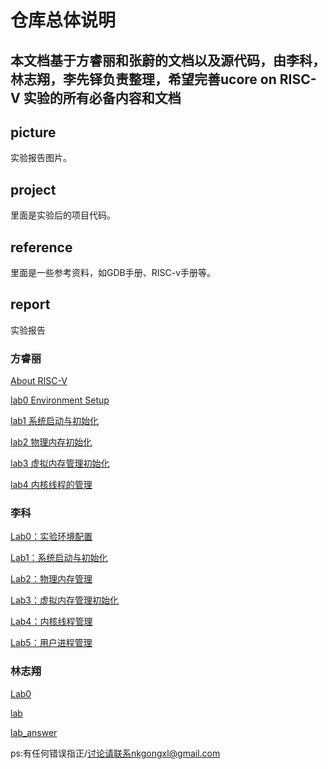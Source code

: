 # 仓库总体说明
本文档基于方睿丽和张蔚的文档以及源代码，由李科，林志翔，李先铎负责整理，希望完善ucore on RISC-V 实验的所有必备内容和文档
---------

## picture

实验报告图片。

## project

里面是实验后的项目代码。

## reference

里面是一些参考资料，如GDB手册、RISC-v手册等。

## report

实验报告 

### 方睿丽
[About RISC-V](https://github.com/nkgongxl/ucoreonrv/blob/master/report/%E6%96%B9%E7%9D%BF%E4%B8%BD/About%20RISC-V.md)

[lab0 Environment Setup](https://github.com/nkgongxl/ucoreonrv/blob/master/report/%E6%96%B9%E7%9D%BF%E4%B8%BD/lab0.md)

[lab1 系统启动与初始化](https://github.com/nkgongxl/ucoreonrv/blob/master/report/%E6%96%B9%E7%9D%BF%E4%B8%BD/Lab1_instructions.md)

[lab2 物理内存初始化](https://github.com/nkgongxl/ucoreonrv/blob/master/report/%E6%96%B9%E7%9D%BF%E4%B8%BD/Lab2_instructions.md)

[lab3 虚拟内存管理初始化](https://github.com/nkgongxl/ucoreonrv/blob/master/report/%E6%96%B9%E7%9D%BF%E4%B8%BD/Lab3_instructions.md)

[lab4 内核线程的管理](https://github.com/nkgongxl/ucoreonrv/blob/master/report/%E6%96%B9%E7%9D%BF%E4%B8%BD/Lab4_instructions.md)

### 李科

[Lab0：实验环境配置](https://github.com/nkgongxl/ucoreonrv/blob/master/report/%E6%9D%8E%E7%A7%91/Lab0%EF%BC%9A%E5%AE%9E%E9%AA%8C%E7%8E%AF%E5%A2%83%E9%85%8D%E7%BD%AE.md)

[Lab1：系统启动与初始化](https://github.com/nkgongxl/ucoreonrv/blob/master/report/%E6%9D%8E%E7%A7%91/Lab1%EF%BC%9A%E7%B3%BB%E7%BB%9F%E5%90%AF%E5%8A%A8%E4%B8%8E%E5%88%9D%E5%A7%8B%E5%8C%96.md)

[Lab2：物理内存管理](https://github.com/nkgongxl/ucoreonrv/blob/master/report/%E6%9D%8E%E7%A7%91/Lab2%EF%BC%9A%E7%89%A9%E7%90%86%E5%86%85%E5%AD%98%E7%AE%A1%E7%90%86.md)

[Lab3：虚拟内存管理初始化](https://github.com/nkgongxl/ucoreonrv/blob/master/report/%E6%9D%8E%E7%A7%91/Lab3%EF%BC%9A%E8%99%9A%E6%8B%9F%E5%86%85%E5%AD%98%E7%AE%A1%E7%90%86%E5%88%9D%E5%A7%8B%E5%8C%96.md)

[Lab4：内核线程管理](https://github.com/nkgongxl/ucoreonrv/blob/master/report/%E6%9D%8E%E7%A7%91/Lab4%EF%BC%9A%E5%86%85%E6%A0%B8%E7%BA%BF%E7%A8%8B%E7%AE%A1%E7%90%86.md)

[Lab5：用户进程管理](https://github.com/nkgongxl/ucoreonrv/blob/master/report/%E6%9D%8E%E7%A7%91/Lab5%EF%BC%9A%E7%94%A8%E6%88%B7%E8%BF%9B%E7%A8%8B%E7%AE%A1%E7%90%86.md)

### 林志翔

[Lab0](https://github.com/nkgongxl/ucoreonrv/blob/master/report/%E6%9E%97%E5%BF%97%E7%BF%94/Lab0.md)

[lab](https://github.com/nkgongxl/ucoreonrv/blob/master/report/%E6%9E%97%E5%BF%97%E7%BF%94/lab.md)

[lab_answer](https://github.com/nkgongxl/ucoreonrv/blob/master/report/%E6%9E%97%E5%BF%97%E7%BF%94/lab_answer.md)



ps:有任何错误指正/讨论请联系nkgongxl@gmail.com  

